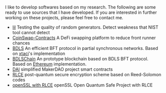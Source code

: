 I like to develop softwares based on my research. The following are some ready to use sources that I have developed. If you are interested in further working on these projects, please feel free to contact me.

- [lil](https://github.com/yonggewang/lil) Testing the quality of random generators. Detect weakness that NIST tool cannot detect
- [CoinSwap-Contracts](https://github.com/coinswapapp) A DeFi swapping platform to reduce front runner chances
- [BDLS](https://github.com/yonggewang/bdls) An efficient BFT protocol in partial synchronous networks. Based on [xtaci](https://github.com/xtaci)'s implementation
- [BDLSChain](https://github.com/yonggewang/BDLSChain) An prototype blockchain based on BDLS BFT protocol. Based on [Ethereum](https://github.com/Ethereum)  implementation. 
- [DAI](https://github.com/yonggewang/DAI) simplified MakerDAO project smart contracts
- [RLCE](https://github.com/yonggewang/RLCE) post-quantum secure encryption scheme based on Reed-Solomon codes
- [openSSL with RLCE](https://github.com/yonggewang/liboqsRLCE) openSSL Open Quantum Safe Project with RLCE
